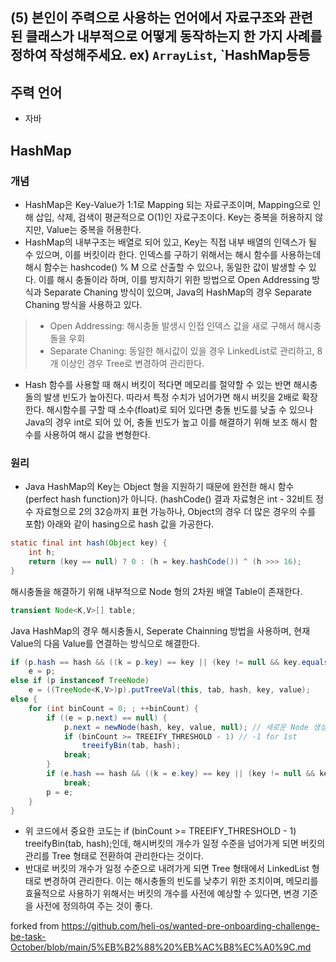 
## (5) 본인이 주력으로 사용하는 언어에서 자료구조와 관련 된 클래스가 내부적으로 어떻게 동작하는지 한 가지 사례를 정하여 작성해주세요. ex) `ArrayList`, `HashMap등등
## 주력 언어
- 자바

## HashMap

### 개념
- HashMap은 Key-Value가 1:1로 Mapping 되는 자료구조이며, Mapping으로 인해 삽입, 삭제, 검색이 평균적으로 O(1)인 자료구조이다. Key는 중복을 허용하지 않지만, Value는 중복을 허용한다.
- HashMap의 내부구조는 배열로 되어 있고, Key는 직접 내부 배열의 인덱스가 될 수 있으며, 이를 버킷이라 한다. 인덱스를 구하기 위해서는 해시 함수를 사용하는데 해시 함수는 hashcode() % M 으로 산출할 수 있으나, 동일한 값이 발생할 수 있다. 이를 해시 충돌이라 하며, 이를 방지하기 위한 방법으로 Open Addressing 방식과 Separate Chaning 방식이 있으며, Java의 HashMap의 경우 Separate Chaning 방식을 사용하고 있다.

> - Open Addressing: 해시충돌 발생시 인접 인덱스 값을 새로 구해서 해시충돌을 우회
> - Separate Chaning: 동일한 해시값이 있을 경우 LinkedList로 관리하고, 8개 이상인 경우 Tree로 변경하여 관리한다.

- Hash 함수를 사용할 때 해시 버킷이 적다면 메모리를 절약할 수 있는 반면 해시충돌의 발생 빈도가 높아진다. 따라서 특정 수치가 넘어가면 해시 버킷을 2배로 확장한다. 해시함수를 구할 때 소수(float)로 되어 있다면 충돌 빈도를 낮출 수 있으나 Java의 경우 int로 되어 있 어, 충돌 빈도가 높고 이를 해결하기 위해 보조 해시 함수를 사용하여 해시 값을 변형한다.

### 원리
- Java HashMap의 Key는 Object 형을 지원하기 때문에 완전한 해시 함수(perfect hash function)가 아니다. (hashCode() 결과 자료형은 int - 32비트 정수 자료형으로 2의 32승까지 표현 가능하나, Object의 경우 더 많은 경우의 수를 포함) 아래와 같이 hasing으로 hash 값을 가공한다.
```java
static final int hash(Object key) {
	int h;
	return (key == null) ? 0 : (h = key.hashCode()) ^ (h >>> 16);
}
```

해시충돌을 해결하기 위해 내부적으로 Node 형의 2차원 배열 Table이 존재한다.
```java
transient Node<K,V>[] table;
```

Java HashMap의 경우 해시충돌시, Seperate Chainning 방법을 사용하며, 현재 Value의 다음 Value를 연결하는 방식으로 해결한다.
```java
if (p.hash == hash && ((k = p.key) == key || (key != null && key.equals(k))))
	e = p;
else if (p instanceof TreeNode)
	e = ((TreeNode<K,V>)p).putTreeVal(this, tab, hash, key, value);
else {
	for (int binCount = 0; ; ++binCount) {
		if ((e = p.next) == null) {
			p.next = newNode(hash, key, value, null); // 새로운 Node 생성해 연결
			if (binCount >= TREEIFY_THRESHOLD - 1) // -1 for 1st
				treeifyBin(tab, hash);
			break;
		}
		if (e.hash == hash && ((k = e.key) == key || (key != null && key.equals(k))))
			break;
		p = e;
	}
}
```
- 위 코드에서 중요한 코도는 if (binCount >= TREEIFY_THRESHOLD - 1) treeifyBin(tab, hash);인데, 해시버킷의 개수가 일정 수준을 넘어가게 되면 버킷의 관리를 Tree 형태로 전환하여 관리한다는 것이다.
- 반대로 버킷의 개수가 일정 수준으로 내려가게 되면 Tree 형태에서 LinkedList 형태로 변경하여 관리한다. 이는 해시충돌의 빈도를 낮추기 위한 조치이며, 메모리를 효율적으로 사용하기 위해서는 버킷의 개수를 사전에 예상할 수 있다면, 변경 기준을 사전에 정의하여 주는 것이 좋다.


forked from https://github.com/heli-os/wanted-pre-onboarding-challenge-be-task-October/blob/main/5%EB%B2%88%20%EB%AC%B8%EC%A0%9C.md
